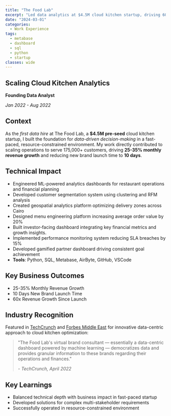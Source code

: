 ```yaml
---
title: "The Food Lab"
excerpt: "Led data analytics at $4.5M cloud kitchen startup, driving 60x revenue growth through ML-powered dashboards and customer analytics. Reduced brand launch time to 10 days."
date: "2024-03-01"
categories:
  - Work Experience
tags:
  - metabase
  - dashboard
  - sql
  - python
  - startup
classes: wide
---
```


## Scaling Cloud Kitchen Analytics

**Founding Data Analyst**

_Jan 2022 - Aug 2022_

## Context

As the _first data hire_ at The Food Lab, a **$4.5M pre-seed** cloud kitchen startup, I built the foundation for _data-driven decision-making_ in a fast-paced, resource-constrained environment. My work directly contributed to scaling operations to serve 175,000+ customers, driving **25-35% monthly revenue growth** and reducing new brand launch time to **10 days**.

## Technical Impact

- Engineered ML-powered analytics dashboards for restaurant operations and financial planning
- Developed customer segmentation system using clustering and RFM analysis
- Created geospatial analytics platform optimizing delivery zones across Cairo
- Designed menu engineering platform increasing average order value by 20%
- Built investor-facing dashboard integrating key financial metrics and growth insights.
- Implemented performance monitoring system reducing SLA breaches by 15%
- Developed gamified partner dashboard driving consistent goal achievement
- **Tools**: Python, SQL, Metabase, AirByte, GitHub, VSCode

## Key Business Outcomes

- 25-35% Monthly Revenue Growth
- 10 Days New Brand Launch Time
- 60x Revenue Growth Since Launch

## Industry Recognition

Featured in [TechCrunch](https://techcrunch.com/2022/04/18/the-food-lab-an-egyptian-cloud-kitchen-provider-raises-4-5m-pre-seed-for-expansion/) and [Forbes Middle East](https://www.forbesmiddleeast.com/innovation/startups/egypt-based-startup-the-food-lab-raises-%2445m-in-pre-seed-funding-round) for innovative data-centric approach to cloud kitchen optimization:

> "The Food Lab's virtual brand consultant — essentially a data-centric dashboard powered by machine learning — democratizes data and provides granular information to these brands regarding their operations and finances."
>
> _- TechCrunch, April 2022_

## Key Learnings

- Balanced technical depth with business impact in fast-paced startup
- Developed solutions for complex multi-stakeholder requirements
- Successfully operated in resource-constrained environment
